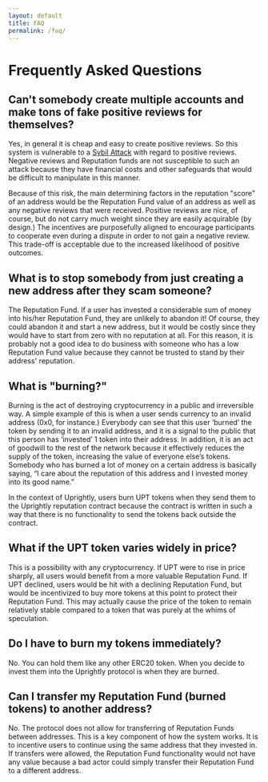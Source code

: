 ```yaml
---
layout: default
title: FAQ
permalink: /faq/
---
```


# Frequently Asked Questions

## Can't somebody create multiple accounts and make tons of fake positive reviews for themselves?
Yes, in general it is cheap and easy to create positive reviews. So this system is vulnerable to a [Sybil Attack](https://en.wikipedia.org/wiki/Sybil_attack) with regard to positive reviews. Negative reviews and Reputation funds are not susceptible to such an attack because they have financial costs and other safeguards that would be difficult to manipulate in this manner.

Because of this risk, the main determining factors in the reputation "score" of an address would be the Reputation Fund value of an address as well as any negative reviews that were received. Positive reviews are nice, of course, but do not carry much weight since they are easily acquirable (by design.) The incentives are purposefully aligned to encourage participants to cooperate even during a dispute in order to not gain a negative review. This trade-off is acceptable due to the increased likelihood of positive outcomes.

## What is to stop somebody from just creating a new address after they scam someone?

The Reputation Fund. If a user has invested a considerable sum of money into his/her Reputation Fund, they are unlikely to abandon it! Of course, they could abandon it and start a new address, but it would be costly since they would have to start from zero with no reputation at all. For this reason, it is probably not a good idea to do business with someone who has a low Reputation Fund value because they cannot be trusted to stand by their address' reputation.

## What is "burning?"

Burning is the act of destroying cryptocurrency in a public and irreversible way. A simple example of this is when a user sends currency to an invalid address (0x0, for instance.) Everybody can see that this user ‘burned’ the token by sending it to an invalid address, and it is a signal to the public that this person has ‘invested’ 1 token into their address. In addition, it is an act of goodwill to the rest of the network because it effectively reduces the supply of the token, increasing the value of everyone else’s tokens. Somebody who has burned a lot of money on a certain address is basically saying, “I care about the reputation of this address and I invested money into its good name.”

In the context of Uprightly, users burn UPT tokens when they send them to the Uprightly reputation contract because the contract is written in such a way that there is no functionality to send the tokens back outside the contract.

## What if the UPT token varies widely in price?

This is a possibility with any cryptocurrency. If UPT were to rise in price sharply, all users would benefit from a more valuable Reputation Fund. If UPT declined, users would be hit with a declining Reputation Fund, but would be incentivized to buy more tokens at this point to protect their Reputation Fund. This may actually cause the price of the token to remain relatively stable compared to a token that was purely at the whims of speculation.

## Do I have to burn my tokens immediately?

No. You can hold them like any other ERC20 token. When you decide to invest them into the Uprightly protocol is when they are burned.

## Can I transfer my Reputation Fund (burned tokens) to another address?

No. The protocol does not allow for transferring of Reputation Funds between addresses. This is a key component of how the system works. It is to incentive users to continue using the same address that they invested in. If transfers were allowed, the Reputation Fund functionality would not have any value because a bad actor could simply transfer their Reputation Fund to a different address.
